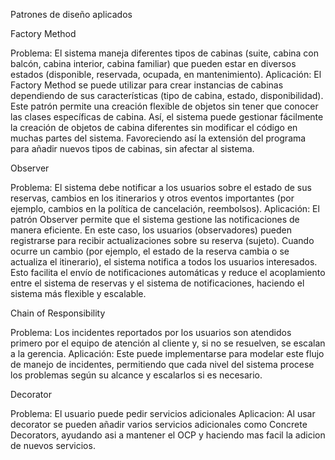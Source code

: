 Patrones de diseño aplicados

Factory Method

Problema: El sistema maneja diferentes tipos de cabinas (suite, cabina con balcón, cabina interior, cabina familiar) que pueden estar en diversos estados (disponible, reservada, ocupada, en mantenimiento).
Aplicación: El Factory Method se puede utilizar para crear instancias de cabinas dependiendo de sus características (tipo de cabina, estado, disponibilidad). Este patrón permite una creación flexible de objetos sin tener que conocer las clases específicas de cabina. Así, el sistema puede gestionar fácilmente la creación de objetos de cabina diferentes sin modificar el código en muchas partes del sistema. Favoreciendo así la extensión del programa para añadir nuevos tipos de cabinas, sin afectar al sistema.

Observer

Problema: El sistema debe notificar a los usuarios sobre el estado de sus reservas, cambios en los itinerarios y otros eventos importantes (por ejemplo, cambios en la política de cancelación, reembolsos).
Aplicación: El patrón Observer permite que el sistema gestione las notificaciones de manera eficiente. En este caso, los usuarios (observadores) pueden registrarse para recibir actualizaciones sobre su reserva (sujeto). Cuando ocurre un cambio (por ejemplo, el estado de la reserva cambia o se actualiza el itinerario), el sistema notifica a todos los usuarios interesados. Esto facilita el envío de notificaciones automáticas y reduce el acoplamiento entre el sistema de reservas y el sistema de notificaciones, haciendo el sistema más flexible y escalable.

Chain of Responsibility

Problema: Los incidentes reportados por los usuarios son atendidos primero por el equipo de atención al cliente y, si no se resuelven, se escalan a la gerencia.
Aplicación: Este puede implementarse para modelar este flujo de manejo de incidentes, permitiendo que cada nivel del sistema procese los problemas según su alcance y escalarlos si es necesario.

Decorator

Problema: El usuario puede pedir servicios adicionales
Aplicacion: Al usar decorator se pueden añadir varios servicios adicionales como Concrete Decorators, ayudando asi a mantener el OCP y haciendo mas facil la adicion de nuevos servicios.
